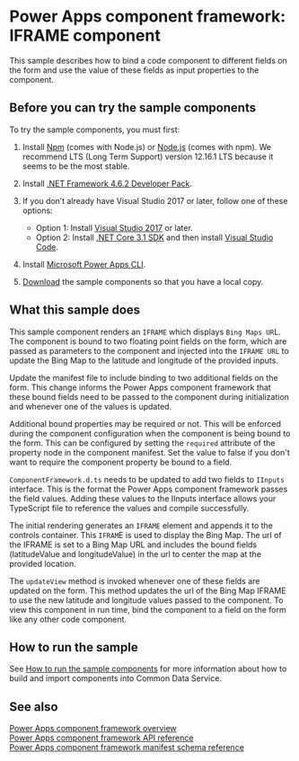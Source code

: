 # Power Apps component framework: IFRAME component

This sample describes how to bind a code component to different fields on the form and use the value of these fields as input properties to the component.

## Before you can try the sample components

To try the sample components, you must first:

1. Install [Npm](https://www.npmjs.com/get-npm) (comes with Node.js) or [Node.js](https://nodejs.org/en/) (comes with npm). We recommend LTS (Long Term Support) version 12.16.1 LTS because it seems to be the most stable.

1. Install [.NET Framework 4.6.2 Developer Pack](https://dotnet.microsoft.com/download/dotnet-framework/net462). 

1. If you don’t already have Visual Studio 2017 or later, follow one of these options:
   - Option 1: Install [Visual Studio 2017](https://docs.microsoft.com/visualstudio/install/install-visual-studio?view=vs-2017) or later.
   - Option 2: Install [.NET Core 3.1 SDK](https://dotnet.microsoft.com/download/dotnet-core/3.1) and then install [Visual Studio Code](https://code.visualstudio.com/Download).

1. Install [Microsoft Power Apps CLI](https://aka.ms/PowerAppsCLI).
1. [Download](https://github.com/microsoft/PowerApps-Samples/tree/master/component-framework) the sample components so that you have a local copy.

## What this sample does

This sample component renders an `IFRAME` which displays `Bing Maps UR`L. The component is bound to two floating point fields on the form, which are passed as parameters to the component and injected into the `IFRAME URL` to update the Bing Map to the latitude and longitude of the provided inputs.

Update the manifest file to include binding to two additional fields on the form. This change informs the Power Apps component framework that these bound fields need to be passed to the component during initialization and whenever one of the values is updated.

Additional bound properties may be required or not. This will be enforced during the component configuration when the component is being bound to the form. This can be configured by setting the `required` attribute of the property node in the component manifest. Set the value to false if you don't want to require the component property be bound to a field.

`ComponentFramework.d.ts` needs to be updated to add two fields to `IInputs` interface. This is the format the Power Apps component framework passes the field values. Adding these values to the IInputs interface allows your TypeScript file to reference the values and compile successfully.

The initial rendering generates an `IFRAME` element and appends it to the controls container. This `IFRAM`E is used to display the Bing Map. The url of the IFRAME is set to a Bing Map URL and includes the bound fields (latitudeValue and longitudeValue) in the url to center the map at the provided location.

The `updateView` method is invoked whenever one of these fields are updated on the form. This method updates the url of the Bing Map IFRAME to use the new latitude and longitude values passed to the component. To view this component in run time, bind the component to a field on the form like any other code component.

## How to run the sample

See [How to run the sample components](https://github.com/microsoft/PowerApps-Samples/blob/master/component-framework/README.md) for more information about how to build and import components into Common Data Service.

## See also

[Power Apps component framework overview](https://docs.microsoft.com/en-us/powerapps/developer/component-framework/overview)<br/>
[Power Apps component framework API reference](https://docs.microsoft.com/en-us/powerapps/developer/component-framework/reference/)<br/>
[Power Apps component framework manifest schema reference](https://docs.microsoft.com/en-us/powerapps/developer/component-framework/manifest-schema-reference/)